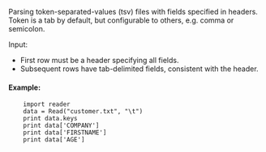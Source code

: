 Parsing token-separated-values (tsv) files with fields specified in headers.
Token is a tab by default, but configurable to others, e.g. comma or semicolon.

Input:
   + First row must be a header specifying all fields.
   + Subsequent rows have tab-delimited fields, consistent with the header.

#### Example:

```
	import reader
   	data = Read("customer.txt", "\t")
   	print data.keys
   	print data['COMPANY']
	print data['FIRSTNAME']
   	print data['AGE']
```
